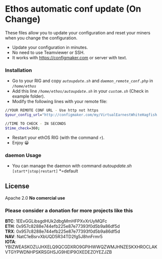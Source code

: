 # Ethos automatic conf update (On Change)

These files allow you to update your configuration and reset your miners when you change the configuration.

  - Update your configuration in minutes.
  - No need to use Teamviewer or SSH.
  - It works with https://configmaker.com or server with text.

### Installation
- Go to your RIG and copy *```autoupdate.sh```* and *```daemon_remote_conf.php```* in *```/home/ethos```*
- Add this line *```/home/ethos/autoupdate.sh```* in your *```custom.sh```* (Check in example folder).
- Modify the following lines with your remote file:
 ```sh
//YOUR REMOTE CONF URL - Use http not https
$your_config_url="http://configmaker.com/my/VirtualEarnestWhiteHagfish.txt";

//TIME TO CHECK - IN SECONDS
$time_check=360;
```
- Restart your ethOS RIG (with the command ```r```).
- Enjoy 😀


### daemon Usage
- You can manage the daemon with command *autoupdate.sh* `[start*|stop|restart]` *=default


License
----

Apache 2.0
**No comercial use**

### Please consider a donation for more projects like this

**BTC**: 1EEvGGLibsgdHUk2dbgMmHFPXvXrUyMQFc <br />
**ETH**: 0x957c8288e744efb225e87e77393f0d5b9a86df5d <br />
**TRX**: 0x957c8288e744efb225e87e77393f0d5b9a86df5d <br />
**NAV**: NatC1eBsrvXbUQD5R34TD2fg5J8hnFrmr5 <br />
**IOTA**: YBIZWEASKOZUJHXELQ9QCGDXRO9GPIHWWQZWMJHNZESKXHROCLAKVTGYPWDNHPSKRSGHSJG9HEIP9OXEDEZOYEZJZB
